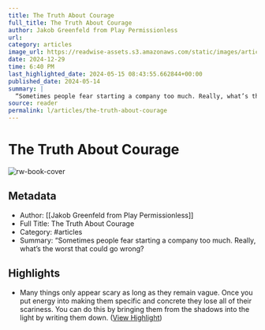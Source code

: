 ```yaml
---
title: The Truth About Courage
full_title: The Truth About Courage
author: Jakob Greenfeld from Play Permissionless
url: 
category: articles
image_url: https://readwise-assets.s3.amazonaws.com/static/images/article1.be68295a7e40.png
date: 2024-12-29
time: 6:40 PM
last_highlighted_date: 2024-05-15 08:43:55.662844+00:00
published_date: 2024-05-14
summary: |
  “Sometimes people fear starting a company too much. Really, what’s the worst that could go wrong?
source: reader
permalink: l/articles/the-truth-about-courage
---
```

# The Truth About Courage

![rw-book-cover](https://readwise-assets.s3.amazonaws.com/static/images/article1.be68295a7e40.png)

## Metadata
- Author: [[Jakob Greenfeld from Play Permissionless]]
- Full Title: The Truth About Courage
- Category: #articles
- Summary: “Sometimes people fear starting a company too much. Really, what’s the worst that could go wrong?

## Highlights
- Many things only appear scary as long as they remain vague.
  Once you put energy into making them specific and concrete they lose all of their scariness.
  You can do this by bringing them from the shadows into the light by writing them down. ([View Highlight](https://read.readwise.io/read/01hxxpr8bcfgkrxy4fmarsqpbk))


